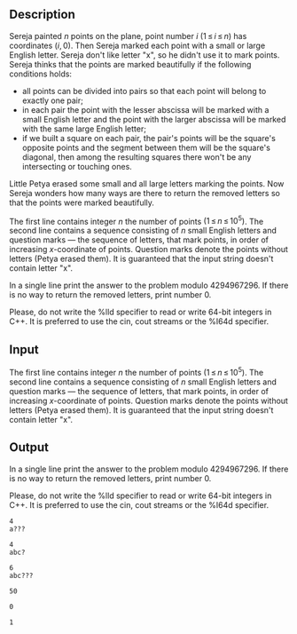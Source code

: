 ## Description

<div><p>Sereja painted <span class="tex-span"><i>n</i></span> points on the plane, point number <span class="tex-span"><i>i</i></span> <span class="tex-span">(1 ≤ <i>i</i> ≤ <i>n</i>)</span> has coordinates <span class="tex-span">(<i>i</i>, 0)</span>. Then Sereja marked each point with a small or large English letter. Sereja don't like letter "<span class="tex-font-style-tt">x</span>", so he didn't use it to mark points. Sereja thinks that the points are marked beautifully if the following conditions holds:</p><ul> <li> all points can be divided into pairs so that each point will belong to exactly one pair; </li><li> in each pair the point with the lesser abscissa will be marked with a small English letter and the point with the larger abscissa will be marked with the same large English letter; </li><li> if we built a square on each pair, the pair's points will be the square's opposite points and the segment between them will be the square's diagonal, then among the resulting squares there won't be any intersecting or touching ones. </li></ul><p>Little Petya erased some small and all large letters marking the points. Now Sereja wonders how many ways are there to return the removed letters so that the points were marked beautifully.</p></div><div class="input-specification"><p>The first line contains integer <span class="tex-span"><i>n</i></span> the number of points <span class="tex-span">(1 ≤ <i>n</i> ≤ 10<sup class="upper-index">5</sup>)</span>. The second line contains a sequence consisting of <span class="tex-span"><i>n</i></span> small English letters and question marks — the sequence of letters, that mark points, in order of increasing <span class="tex-span"><i>x</i></span>-coordinate of points. Question marks denote the points without letters (Petya erased them). It is guaranteed that the input string doesn't contain letter "<span class="tex-font-style-tt">x</span>".</p></div><div class="output-specification"><p>In a single line print the answer to the problem modulo <span class="tex-span">4294967296</span>. If there is no way to return the removed letters, print number <span class="tex-span">0</span>.</p><p>Please, do not write the <span class="tex-font-style-tt">%lld</span> specifier to read or write 64-bit integers in С++. It is preferred to use the <span class="tex-font-style-tt">cin</span>, <span class="tex-font-style-tt">cout</span> streams or the <span class="tex-font-style-tt">%I64d</span> specifier.</p></div>

## Input

<p>The first line contains integer <span class="tex-span"><i>n</i></span> the number of points <span class="tex-span">(1 ≤ <i>n</i> ≤ 10<sup class="upper-index">5</sup>)</span>. The second line contains a sequence consisting of <span class="tex-span"><i>n</i></span> small English letters and question marks — the sequence of letters, that mark points, in order of increasing <span class="tex-span"><i>x</i></span>-coordinate of points. Question marks denote the points without letters (Petya erased them). It is guaranteed that the input string doesn't contain letter "<span class="tex-font-style-tt">x</span>".</p>

## Output

<p>In a single line print the answer to the problem modulo <span class="tex-span">4294967296</span>. If there is no way to return the removed letters, print number <span class="tex-span">0</span>.</p><p>Please, do not write the <span class="tex-font-style-tt">%lld</span> specifier to read or write 64-bit integers in С++. It is preferred to use the <span class="tex-font-style-tt">cin</span>, <span class="tex-font-style-tt">cout</span> streams or the <span class="tex-font-style-tt">%I64d</span> specifier.</p>





```input1
4
a???

```




```input2
4
abc?

```




```input3
6
abc???

```




```output1
50

```




```output2
0

```




```output3
1

```


